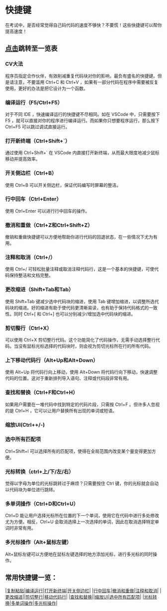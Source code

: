 # 快捷键

在考试中，是否经常觉得自己码代码的速度不够快？不要慌！这些快捷键可以帮你提高速度！

## [点击](#常用快捷键一览)跳转至一览表

### CV大法
程序员指定合作伙伴，有效削减重复代码块对你的影响，最负有盛名的快捷键。但是请注意，不要滥用 Ctrl+C 和 Ctrl+V ，如果有一部分代码在程序中需要被反复使用，更好的办法是把它设计为一个函数。

### 编译运行（F5/Ctrl+F5）
对于不同 IDE ，快速编译运行的快捷键不尽相同。如在 VSCode 中，只需要按下 F5 ，就可以直接对你的程序进行编译运行。而如果你只想要程序运行，那么按下 Ctrl+F5 可以跳过调试直接运行。

### 打开新终端（Ctrl+Shift+`）
通过使用 Ctrl+Shift+` 在 VSCode 内直接打开新终端，从而最大限度地减少鼠标移动并提高效率。

### 开关侧边栏（Ctrl+B）
使用 Ctrl+B 可以开关侧边栏，保证代码编写时屏幕的整洁。

### 行中回车（Ctrl+Enter）
使用 Ctrl+Enter 可以进行行中回车的操作。

### 撤消和重做（Ctrl+Z和Ctrl+Shift+Z）
撤销和重做快捷键可以方便地帮助你进行代码的回退状态，在一些情况下尤为有用。

### 注释和取消（Ctrl+/）
使用 Ctrl+/ 可轻松批量注释或取消注释代码行，这是一个基本的快捷键，可使代码保持整洁和文档完整。

### 更改缩进（Shift+Tab和Tab）
使用 Shift+Tab 键减少选中代码块的缩进，使用 Tab 键增加缩进，以调整所选代码块的缩进。好的缩进有助于使代码更清晰易读，也有助于保持代码格式的一致性。同时 Ctrl+[ 和 Ctrl+] 也可以分别减少/增加选中代码块的缩进。

### 剪切整行（Ctrl+X）
可以使用 Ctrl+X 剪切整行代码。这个功能简化了代码操作，无需手动选择整行代码。当没有鼠标光标选择的代码块时，则会视为剪切光标所在行的所有代码。

### 上下移动代码行（Alt+Up和Alt+Down）
使用 Alt+Up 将代码行向上移动，使用 Alt+Down 将代码行向下移动，快速调整代码的位置。这对于重新排列导入语句、注释或代码段非常有用。

### 查找和替换（Ctrl+F和Ctrl+H）
如果用户需要在一堆代码中找到特定的代码片段，只需按 Ctrl+F 。但许多人忽视的是 Ctrl+H ，它可以让用户替换所有出现的单词或短语。

### 缩放UI(Ctrl++/-)

### 选中所有匹配项
Ctrl+Shift+l 可以选择所有的匹配项，使得在全局范围内改变某个量变得更加方便。

### 光标转换（ctrl+上/下/左/右）
觉得以字母为单位的光标跳转过于麻烦？只需要按住 Ctrl 键，你的光标就会自动以代码块为单位进行跳转。

### 多单词操作（Ctrl+D和Ctrl+U）
Ctrl+D 能让用户选择光标所在位置的下一个单词，使用它在代码中进行多处修改尤为方便。相反，Ctrl+U 会取消选择上一次选择的单词，因此在取消选择特定单词时非常有用。

### 多光标操作（Alt+鼠标左键）
Alt+鼠标左键可以方便地在鼠标左键选择的地方添加光标，进行多光标的同时操作。

## 常用快捷键一览：
|[复制粘贴](#cv大法)|[编译运行](#编译运行f5ctrlf5)|[打开新终端](#打开新终端ctrlshift)|[开关侧边栏](#开关侧边栏ctrlb)|
|[行中回车](#行中回车ctrlenter)|[撤消和重做](#撤消和重做ctrlz和ctrlshiftz)|[注释和取消](#注释和取消ctrl)|
|[更改缩进](#更改缩进shifttab和tab)||[剪切整行](#剪切整行ctrlx)|[移动代码行](#上下移动代码行altup和altdown)|
|[查找和替换](#查找和替换ctrlf和ctrlh)||[缩放UI](#缩放uictrl-)|[选中所有匹配项](#选中所有匹配项)|
|[光标转换](#光标转换ctrl上下左右)|[多单词操作](#多单词操作ctrld和ctrlu)|[多光标操作](#多光标操作alt鼠标左键)|